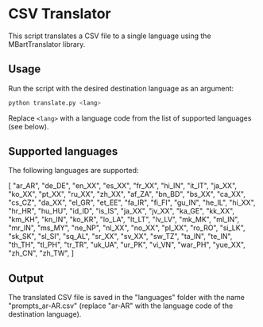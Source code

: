 # CSV Translator

This script translates a CSV file to a single language using the MBartTranslator library.

## Usage

Run the script with the desired destination language as an argument:

```bash
python translate.py <lang>
```


Replace `<lang>` with a language code from the list of supported languages (see below).

## Supported languages

The following languages are supported:

[
    "ar_AR",
    "de_DE",
    "en_XX",
    "es_XX",
    "fr_XX",
    "hi_IN",
    "it_IT",
    "ja_XX",
    "ko_XX",
    "pt_XX",
    "ru_XX",
    "zh_XX",
    "af_ZA",
    "bn_BD",
    "bs_XX",
    "ca_XX",
    "cs_CZ",
    "da_XX",
    "el_GR",
    "et_EE",
    "fa_IR",
    "fi_FI",
    "gu_IN",
    "he_IL",
    "hi_XX",
    "hr_HR",
    "hu_HU",
    "id_ID",
    "is_IS",
    "ja_XX",
    "jv_XX",
    "ka_GE",
    "kk_XX",
    "km_KH",
    "kn_IN",
    "ko_KR",
    "lo_LA",
    "lt_LT",
    "lv_LV",
    "mk_MK",
    "ml_IN",
    "mr_IN",
    "ms_MY",
    "ne_NP",
    "nl_XX",
    "no_XX",
    "pl_XX",
    "ro_RO",
    "si_LK",
    "sk_SK",
    "sl_SI",
    "sq_AL",
    "sr_XX",
    "sv_XX",
    "sw_TZ",
    "ta_IN",
    "te_IN",
    "th_TH",
    "tl_PH",
    "tr_TR",
    "uk_UA",
    "ur_PK",
    "vi_VN",
    "war_PH",
    "yue_XX",
    "zh_CN",
    "zh_TW",
]

## Output

The translated CSV file is saved in the "languages" folder with the name "prompts_ar-AR.csv" (replace "ar-AR" with the language code of the destination language).

